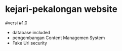# kejari-pekalongan website

#versi
#1.0 
- database included
- pengembangan Content Managemen System 
- Fake Url security
